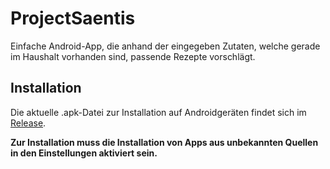 # ProjectSaentis
Einfache Android-App, die anhand der eingegeben Zutaten, welche gerade im Haushalt vorhanden sind, passende Rezepte vorschlägt.



## Installation

Die aktuelle .apk-Datei zur Installation auf Androidgeräten findet sich im [Release](https://github.com/ThomasKoscheck/ExploreIT/releases).

**Zur Installation muss die Installation von Apps aus unbekannten Quellen in den Einstellungen aktiviert sein.**



